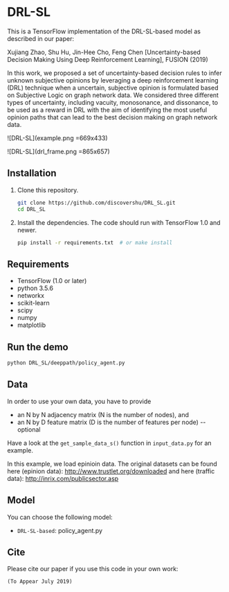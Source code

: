 # DRL-SL

This is a TensorFlow implementation of the DRL-SL-based model as described in our paper:
 
Xujiang Zhao, Shu Hu, Jin-Hee Cho, Feng Chen  [Uncertainty-based Decision Making Using Deep Reinforcement Learning], FUSION (2019)

In this work, we proposed a set of uncertainty-based decision
rules to infer unknown subjective opinions by leveraging
a deep reinforcement learning (DRL) technique when a uncertain,
subjective opinion is formulated based on Subjective
Logic on graph network data. We considered three different
types of uncertainty, including vacuity, monosonance, and
dissonance, to be used as a reward in DRL with the aim of
identifying the most useful opinion paths that can lead to the
best decision making on graph network data.

![DRL-SL](example.png =669x433)

![DRL-SL](drl_frame.png =865x657)


## Installation

1. Clone this repository.
   ```sh
   git clone https://github.com/discovershu/DRL_SL.git
   cd DRL_SL
   ```

2. Install the dependencies. The code should run with TensorFlow 1.0 and newer.
   ```sh
   pip install -r requirements.txt  # or make install
   ```

## Requirements
* TensorFlow (1.0 or later)
* python 3.5.6
* networkx
* scikit-learn
* scipy
* numpy
* matplotlib

## Run the demo

```bash
python DRL_SL/deeppath/policy_agent.py
```

## Data

In order to use your own data, you have to provide 
* an N by N adjacency matrix (N is the number of nodes), and
* an N by D feature matrix (D is the number of features per node) -- optional

Have a look at the `get_sample_data_s()` function in `input_data.py` for an example.

In this example, we load epinioin data. The original datasets can be found here (epinion data): http://www.trustlet.org/downloaded and here (traffic data): http://inrix.com/publicsector.asp


## Model

You can choose the following model: 
* `DRL-SL-based`: policy_agent.py

## Cite

Please cite our paper if you use this code in your own work:

```
(To Appear July 2019)
```
